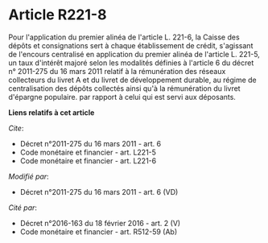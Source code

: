 # Article R221-8

Pour l'application du premier alinéa de l'article L. 221-6, la Caisse des dépôts et consignations sert à chaque établissement
de crédit, s'agissant de l'encours centralisé en application du premier alinéa de l'article L. 221-5, un taux d'intérêt
majoré selon les modalités définies à l'article 6 du décret n° 2011-275 du 16 mars 2011 relatif à la rémunération des réseaux
collecteurs du livret A et du livret de développement durable, au régime de centralisation des dépôts collectés ainsi qu'à la
rémunération du livret d'épargne populaire. par rapport à celui qui est servi aux déposants.

**Liens relatifs à cet article**

_Cite_:

  - Décret n°2011-275 du 16 mars 2011 - art. 6
  - Code monétaire et financier - art. L221-5
  - Code monétaire et financier - art. L221-6

_Modifié par_:

  - Décret n°2011-275 du 16 mars 2011 - art. 6 (VD)

_Cité par_:

  - Décret n°2016-163 du 18 février 2016 - art. 2 (V)
  - Code monétaire et financier - art. R512-59 (Ab)

